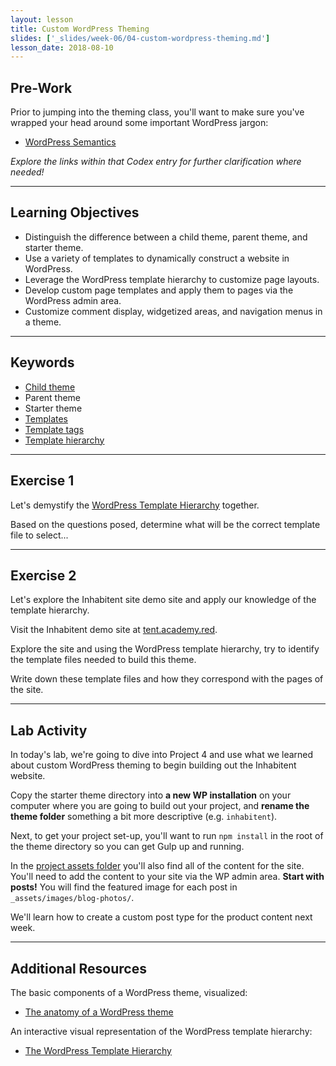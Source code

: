 ```yaml
---
layout: lesson
title: Custom WordPress Theming
slides: ['_slides/week-06/04-custom-wordpress-theming.md']
lesson_date: 2018-08-10
---
```


## Pre-Work

Prior to jumping into the theming class, you'll want to make sure you've wrapped your head around some important WordPress jargon:

* [WordPress Semantics](https://codex.wordpress.org/WordPress_Semantics)

_Explore the links within that Codex entry for further clarification where needed!_

---

## Learning Objectives

* Distinguish the difference between a child theme, parent theme, and starter theme.
* Use a variety of templates to dynamically construct a website in WordPress.
* Leverage the WordPress template hierarchy to customize page layouts.
* Develop custom page templates and apply them to pages via the WordPress admin area.
* Customize comment display, widgetized areas, and navigation menus in a theme.

---

## Keywords

* [Child theme](https://codex.wordpress.org/Child_Themes)
* Parent theme
* Starter theme
* [Templates](https://codex.wordpress.org/Templates)
* [Template tags](https://codex.wordpress.org/Template_Tags)
* [Template hierarchy](https://developer.wordpress.org/themes/basics/template-hierarchy/)

---

## Exercise 1

Let's demystify the [WordPress Template Hierarchy](https://developer.wordpress.org/themes/basics/template-hierarchy/) together.

Based on the questions posed, determine what will be the correct template file to select...

---

## Exercise 2

Let's explore the Inhabitent site demo site and apply our knowledge of the template hierarchy.

Visit the Inhabitent demo site at [tent.academy.red](http://tent.academy.red/).

Explore the site and using the WordPress template hierarchy, try to identify the template files needed to build this theme.

Write down these template files and how they correspond with the pages of the site.

---

## Lab Activity

In today's lab, we're going to dive into Project 4 and use what we learned about custom WordPress theming to begin building out the Inhabitent website.

Copy the starter theme directory into **a new WP installation** on your computer where you are going to build out your project, and **rename the theme folder** something a bit more descriptive (e.g. `inhabitent`).

Next, to get your project set-up, you'll want to run `npm install` in the root of the theme directory so you can get Gulp up and running.

In the [project assets folder](https://s3-us-west-2.amazonaws.com/red-wdp/project-files/project-04.zip) you'll also find all of the content for the site. You'll need to add the content to your site via the WP admin area. **Start with posts!** You will find the featured image for each post in `_assets/images/blog-photos/`.

We'll learn how to create a custom post type for the product content next week.

---

## Additional Resources

The basic components of a WordPress theme, visualized:

* [The anatomy of a WordPress theme](https://yoast.com/wordpress-theme-anatomy/)

An interactive visual representation of the WordPress template hierarchy:

* [The WordPress Template Hierarchy](http://wphierarchy.com/)

